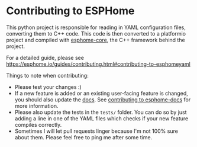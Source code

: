 # Contributing to ESPHome

This python project is responsible for reading in YAML configuration files,
converting them to C++ code. This code is then converted to a platformio project and compiled
with [esphome-core](https://github.com/esphome/esphome-core), the C++ framework behind the project.

For a detailed guide, please see https://esphome.io/guides/contributing.html#contributing-to-esphomeyaml

Things to note when contributing:

 - Please test your changes :)
 - If a new feature is added or an existing user-facing feature is changed, you should also 
   update the [docs](https://github.com/esphome/esphome-docs). See [contributing to esphome-docs](https://esphome.io/guides/contributing.html#contributing-to-esphomedocs)
   for more information.
 - Please also update the tests in the `tests/` folder. You can do so by just adding a line in one of the YAML files
   which checks if your new feature compiles correctly.
 - Sometimes I will let pull requests linger because I'm not 100% sure about them. Please feel free to ping
   me after some time.

